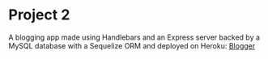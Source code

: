 # Project 2

A blogging app made using Handlebars and an Express server backed by a MySQL database with a Sequelize ORM and deployed on Heroku: [Blogger](https://afternoon-beach-90137.herokuapp.com/)

